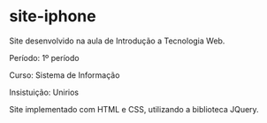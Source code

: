 # site-iphone
Site desenvolvido na aula de Introdução a Tecnologia Web.

Período: 1º período

Curso: Sistema de Informação

Insistuição: Unirios

Site implementado com HTML e CSS, utilizando a biblioteca JQuery.

